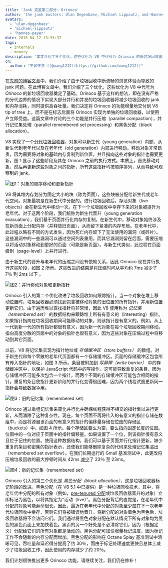 ```yaml
---
title: 'Jank 克星第二部分: Orinoco'
author: 'the jank busters: Ulan Degenbaev, Michael Lippautz, and Hannes Payer'
avatars:
  - 'ulan-degenbaev'
  - 'michael-lippautz'
  - 'hannes-payer'
date: 2016-04-12 13:33:37
tags:
  - internals
  - memory
description: '本文介绍了三个优化，这些优化为 V8 中代号为 Orinoco 的新垃圾回收器奠定了基础。'
cn:
  author: "不如怀念 ([@wang1212](https://github.com/wang1212))"
---
```

在[先前的博客文章](/blog/jank-busters)中，我们介绍了由于垃圾回收中断流畅的浏览体验而导致的 jank 问题。在此博客文章中，我们介绍了三个优化，这些优化为 V8 中代号为 *Orinoco* 的新垃圾回收器奠定了基础。Orinoco 基于这样的想法，即在没有严格的分代边界的情况下实现大部分并行和并发的垃圾回收器将减少垃圾回收的 jank 和内存消耗，同时提供高吞吐量。我们决定将 Orinoco 的功能增量地交付到 V8 tip of tree 上，而不是在标志后面将 Orinoco 实现为单独的垃圾回收器，以使用户立即受益。这篇文章中讨论的三个功能是并行压缩（parallel compaction），并行记忆集处理（parallel remembered set processing）和黑色分配（black allocation）。

V8 实现了一个[分代垃圾回收器](https://en.wikipedia.org/wiki/Garbage_collection_(computer_science)#Generational)，对象可以新生代（young generation）内部、从新生代到老年代以及在老年代（old generation）内部进行移动。移动对象非常昂贵，因为需要将对象的基础内存复制到新位置，并且指向这些对象的指针也需要更新。图 1 显示了这些阶段及其在 Orinoco 之前的执行方式。本质上，首先移动对象，然后再更新这些对象之间的指针，所有这些指针均按顺序排列，从而导致可观察到的 jank。

![图1：对象的顺序移动和更新指针](/_img/orinoco/sequential.png)

V8 将其堆内存划分为固定大小的块（称为页面），这些块被分配给新生代或老年代空间。对象最初是在新生代中分配的。进行垃圾回收后，存活对象（live objects）会在新生代中移动一次。在下一个垃圾回收中幸存下来的对象被提升为老年代。对于这两个阶段，我们统称为新生代晋升（young generation evacuation），我们基于页面并行化内存的复制。在新生代中，移动对象始终涉及在新页面上分配内存（并释放旧页面），从而留下紧凑的内存布局。在老年代中，此过程以略有不同的方式发生，因为死亡内存留下了无法使用的漏洞（或碎片）。这些漏洞中的一些漏洞可以通过空闲列表重用，而其它漏洞则留在后面，需要压缩以将活动对象移动到更好的页面（可能是新页面）。与新生代类似，此过程在页面级别（page-level）上并行进行。

由于新生代的晋升与老年代的压缩之间没有依赖关系，因此 Orinoco 现在并行执行这些阶段，如图 2 所示。这些改进的结果是将压缩时间从平均约 7ms 减少了 7％ 到 2ms 以下 。

![图2：并行移动对象和更新指针](/_img/orinoco/parallel.png)

Orinoco 引入的第二个优化改进了垃圾回收如何跟踪指针。当一个对象在堆上移动位置时，垃圾回收器必须找到包含被移动对象的旧位置的所有指针，并用新位置更新它们。由于遍历堆以查找指针将非常慢，因此 V8 使用称为 _记忆集（remembered set）_ 的数据结构来跟踪堆上所有有意义的（interesting）指针。如果指针指向在垃圾回收期间可能移动的对象，则该指针是有意义的。例如，从上一代到新一代的所有指针都很有意义，因为新一代对象在每个垃圾回收期间移动。指向高度分散的页面中的对象的指针也很有意义，因为这些对象在压缩过程中将移动到其它页面。

以前，V8 将记忆集实现为指针地址或 _存储缓冲区（store buffers）_ 的数组。对于新生代和每个零散的老年代页面都有一个存储缓冲区。页面的存储缓冲区包含所有传入指针的地址，如图 3 所示。条目被附加到 _写屏障（write barrier）_ 中的存储缓冲区中，以保护 JavaScript 代码中的写操作。这可能导致重复的条目，因为存储缓冲区可能多次包含一个指针，而两个不同的存储缓冲区可能包含相同的指针。重复的条目使指针更新阶段的并行化变得很困难，因为两个线程试图更新同一指针会导致数据争用。

![图3：旧的记忆集（remembered set）](/_img/orinoco/old-remembered-set.png)

Orinoco 通过重组记忆集来简化并行化并确保线程获得不相交的指针集以进行更新，从而消除了这种复杂性。现在，每个页面不再将传入的有意义的指针存储在数组中，而是将源自该页面的有意义的指针的偏移量存储在位图的存储区（buckets）中，如图 4 所示。每个存储区要么为空，要么指向固定长度的位图。位图中的一位对应于页面中的指针偏移量。如果设置了一个位，则该指针很有意义且位于记住的位置。使用这种数据结构，我们可以基于页面并行化指针更新。缺少重复的条目和密集的指针表示，还使我们能够删除复杂的代码来处理记忆集溢出（remembered set overflow）。在我们长期运行的 Gmail 基准测试中，此更改将压缩垃圾回收的最大停顿时间从 42ms [减少](https://drive.google.com/file/d/0BxRQ51WfVicyMk9nYUk5YVY1VjQ/view)了 23％ 至 23ms。

![图4：新的记忆集（remembered set）](/_img/orinoco/new-remembered-set.png)

Orinoco 引入的第三个优化是 _黑色分配（black allocation）_，这是垃圾回收器标记阶段的改进。黑色分配（在 V8 5.1 中已提供）是一种垃圾回收技术，其中，将老年代中分配的所有对象（例如，[pre-tenured 分配](http://research.google.com/pubs/pub43823.html)或垃圾回收器晋升的对象）立即标记为黑色，以将其指定为“活动（live）”。黑色分配背后的直觉是，在老年代中分配的对象可能寿命很长。因此，最近在老年代中分配的对象至少应在下一次老年代垃圾回收中幸存，否则它们将被错误地晋升。将新分配的对象着色为黑色后，垃圾回收器将不会访问它们。我们通过将黑色对象分配在默认情况下所有对象均为黑色的黑色页面上来加快着色。黑页的另一个好处是不必清除它们，因为（根据定义）分配给它们的所有对象都是活动的。黑色分配可加快增量标记进度，因为标记工作不会随新的内存分配而增加。黑色分配的影响在 Octane Splay 基准测试中清晰可见，吞吐量和延迟得分提高了约 30％，而由于标记处理速度更快且总体上减少了垃圾回收工作，因此使用的内存减少了约 20％。

我们计划很快推出更多 Orinoco 功能。请继续关注，我们仍在修补！
